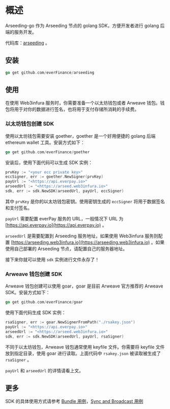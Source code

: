 # 概述

Arseeding-go 作为 Arseeding 节点的 golang SDK，方便开发者进行 golang 后端的服务开发。

代码库：[arseeding](https://github.com/everFinance/arseeding) 。

## 安装

```go
go get github.com/everFinance/arseeding
```

## 使用

在使用 Web3infura 服务时，你需要准备一个以太坊钱包或者 Arweave 钱包。钱包将用于对你的数据进行签名，也将用于支付存储所消耗的手续费。

### 以太坊钱包创建 SDK

使用以太坊钱包需要安装 goether，goether 是一个好用便捷的 golang 后端 ethereum wallet 工具。安装方式如下：

```go
go get github.com/everFinance/goether
```

安装后，使用下面代码可以生成 SDK 实例：

```go
prvKey := "<your ecc private key>"
eccSigner, err := goether.NewSigner(prvKey)
payUrl := "<https://api.everpay.io>"
arseedUrl := "<https://arseed.web3infura.io>"
sdk, err := sdk.NewSDK(arseedUrl, payUrl, eccSigner)
```

其中 `prvKey` 是你的以太坊钱包密钥。使用密钥生成的 `eccSigner` 将用于数据签名和支付签名。

`payUrl` 需要配置 everPay 服务的 URL，一般情况下 URL 为 [https://api.everpay.io](https://api.everpay.io) 。

`arseedUrl` 是需要配置到 Arseeding 服务地址，如果使用 Web3infura 服务则配置 [https://arseeding.web3infura.io](https://arseeding.web3infura.io) 。如果使用自己部署的 Arseeding 节点，请配置自己的服务器地址。

接下来你就可以使用 `sdk` 实例进行文件永存了！

### Arweave 钱包创建 SDK

Arweave 钱包创建可以使用 goar，goar 是目前 Arweave 官方推荐的 Arweave SDK。安装方式如下：

```go
go get github.com/everFinance/goar
```

使用下面代码生成 SDK 实例：

```go
rsaSigner, err := goar.NewSignerFromPath("./rsakey.json")
payUrl := "<https://api.everpay.io>"
arseedUrl := "<https://arseed.web3infura.io>"
sdk, err := sdk.NewSDK(arseedUrl, payUrl, rsaSigner)
```

不同于以太坊钱包，Arweave 钱包通常使用 keyfile 文件。你需要将 keyfile 文件放到指定目录，使用 goar 进行读取。上面代码中 `rsakey.json` 被读取被生成了 `rsaSigner` 。

`payUrl` 和 `arseedUrl` 的详情请看上文。

## 更多

SDK 的具体使用方式请参考 [Bundle 用例](./bundle.md)，[Sync and Broadcast 用例](./sync_broadcast.md)